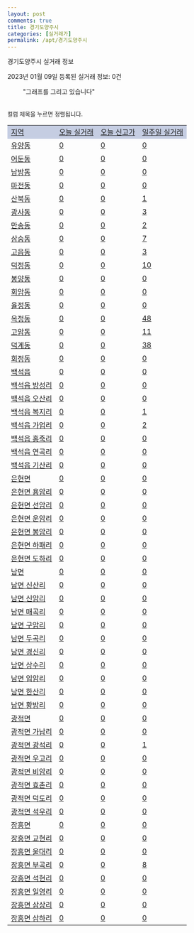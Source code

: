 ```yaml
---
layout: post
comments: true
title: 경기도양주시
categories: [실거래가]
permalink: /apt/경기도양주시
---
```


경기도양주시 실거래 정보

2023년 01월 09일 등록된 실거래 정보: 0건

<!--<script async src="https://pagead2.googlesyndication.com/pagead/js/adsbygoogle.js?client=ca-pub-3485438051770037"
 crossorigin="anonymous"></script>-->

<script type="text/javascript">
  google.charts.load('current', {'packages':['corechart']});
  google.charts.setOnLoadCallback(drawChart);

  function drawChart() {
    var data = google.visualization.arrayToDataTable([['거래일', '매매', '전월세', '전매'], ['21-01', 10, 2, 0], ['21-02', 0, 1, 0], ['21-03', 0, 2, 0], ['21-04', 0, 2, 0], ['21-05', 0, 2, 0], ['21-06', 0, 1, 0], ['21-07', 1, 25, 0], ['21-08', 80, 81, 10], ['21-09', 14, 10, 0], ['21-10', 4, 3, 2], ['21-11', 6, 16, 0], ['21-12', 4, 9, 0], ['22-01', 58, 483, 4], ['22-02', 86, 423, 6], ['22-03', 82, 493, 4], ['22-04', 120, 448, 11], ['22-05', 117, 516, 13], ['22-06', 101, 590, 39], ['22-07', 79, 405, 49], ['22-08', 94, 473, 44], ['22-09', 98, 433, 25], ['22-10', 109, 458, 18], ['22-11', 90, 466, 80], ['22-12', 81, 519, 66], ['23-01', 3, 52, 4]]);

    var options = {
      title: '최근 1년간 유형별 거래량 추이',
      legend: { position: 'bottom' }
    };

    setTimeout(function() {
        var chart = new google.visualization.LineChart(document.getElementById('columnchart_material'));
        chart.draw(data, (options));
        document.getElementById('loading').style.display = 'none';
        var dayLabel = (new Date()).getDay();
        if (dayLabel < 2) {
            sorttable.innerSortFunction.apply(document.getElementById('week'), []);
            sorttable.innerSortFunction.apply(document.getElementById('week'), []);        
        }
        else {
            sorttable.innerSortFunction.apply(document.getElementById('today'), []);
            sorttable.innerSortFunction.apply(document.getElementById('today'), []);
        }
    }, 200);

  }
</script>

<div id="loading" style="z-index:20; display: block; margin-left: 35px">"그래프를 그리고 있습니다"</div>
<div id="columnchart_material" style="width: 95%; margin-left: -35px; display: block"></div>
<!--<div style="width: 95%; margin-left: -35px; display: block">
      <script async src="https://pagead2.googlesyndication.com/pagead/js/adsbygoogle.js?client=ca-pub-3485438051770037"
          crossorigin="anonymous"></script>
      <ins class="adsbygoogle"
          style="display:block"
          data-ad-format="fluid"
          data-ad-layout-key="-fb+5w+4e-db+86"
          data-ad-client="ca-pub-3485438051770037"
          data-ad-slot="1827090281"></ins>
      <script>
          (adsbygoogle = window.adsbygoogle || []).push({});
      </script>
</div>-->
<br>

<font size='small' style='font-size: small;'>컬럼 제목을 누르면 정렬됩니다.</font>
<table class="sortable">
  <tr style='background-color: rgba(114, 132, 186,0.4);'>
    <td id="region"><a href="#">지역</a></td>
    <td id="today"><a href="#">오늘 실거래</a></td>
    <td id="today_new"><a href="#">오늘 신고가</a></td>
    <td id="week"><a href="#">일주일 실거래</a></td>
  </tr>

  
  <tr class="item">
    <td><a href="경기도양주시유양동">유양동</a></td>
    <td><a href="경기도양주시유양동">0</a></td>
    <td><a href="경기도양주시유양동">0</a></td>
    <td><a href="경기도양주시유양동">0</a></td>
  </tr>
    

  <tr class="item">
    <td><a href="경기도양주시어둔동">어둔동</a></td>
    <td><a href="경기도양주시어둔동">0</a></td>
    <td><a href="경기도양주시어둔동">0</a></td>
    <td><a href="경기도양주시어둔동">0</a></td>
  </tr>
    

  <tr class="item">
    <td><a href="경기도양주시남방동">남방동</a></td>
    <td><a href="경기도양주시남방동">0</a></td>
    <td><a href="경기도양주시남방동">0</a></td>
    <td><a href="경기도양주시남방동">0</a></td>
  </tr>
    

  <tr class="item">
    <td><a href="경기도양주시마전동">마전동</a></td>
    <td><a href="경기도양주시마전동">0</a></td>
    <td><a href="경기도양주시마전동">0</a></td>
    <td><a href="경기도양주시마전동">0</a></td>
  </tr>
    

  <tr class="item">
    <td><a href="경기도양주시산북동">산북동</a></td>
    <td><a href="경기도양주시산북동">0</a></td>
    <td><a href="경기도양주시산북동">0</a></td>
    <td><a href="경기도양주시산북동">1</a></td>
  </tr>
    

  <tr class="item">
    <td><a href="경기도양주시광사동">광사동</a></td>
    <td><a href="경기도양주시광사동">0</a></td>
    <td><a href="경기도양주시광사동">0</a></td>
    <td><a href="경기도양주시광사동">3</a></td>
  </tr>
    

  <tr class="item">
    <td><a href="경기도양주시만송동">만송동</a></td>
    <td><a href="경기도양주시만송동">0</a></td>
    <td><a href="경기도양주시만송동">0</a></td>
    <td><a href="경기도양주시만송동">2</a></td>
  </tr>
    

  <tr class="item">
    <td><a href="경기도양주시삼숭동">삼숭동</a></td>
    <td><a href="경기도양주시삼숭동">0</a></td>
    <td><a href="경기도양주시삼숭동">0</a></td>
    <td><a href="경기도양주시삼숭동">7</a></td>
  </tr>
    

  <tr class="item">
    <td><a href="경기도양주시고읍동">고읍동</a></td>
    <td><a href="경기도양주시고읍동">0</a></td>
    <td><a href="경기도양주시고읍동">0</a></td>
    <td><a href="경기도양주시고읍동">3</a></td>
  </tr>
    

  <tr class="item">
    <td><a href="경기도양주시덕정동">덕정동</a></td>
    <td><a href="경기도양주시덕정동">0</a></td>
    <td><a href="경기도양주시덕정동">0</a></td>
    <td><a href="경기도양주시덕정동">10</a></td>
  </tr>
    

  <tr class="item">
    <td><a href="경기도양주시봉양동">봉양동</a></td>
    <td><a href="경기도양주시봉양동">0</a></td>
    <td><a href="경기도양주시봉양동">0</a></td>
    <td><a href="경기도양주시봉양동">0</a></td>
  </tr>
    

  <tr class="item">
    <td><a href="경기도양주시회암동">회암동</a></td>
    <td><a href="경기도양주시회암동">0</a></td>
    <td><a href="경기도양주시회암동">0</a></td>
    <td><a href="경기도양주시회암동">0</a></td>
  </tr>
    

  <tr class="item">
    <td><a href="경기도양주시율정동">율정동</a></td>
    <td><a href="경기도양주시율정동">0</a></td>
    <td><a href="경기도양주시율정동">0</a></td>
    <td><a href="경기도양주시율정동">0</a></td>
  </tr>
    

  <tr class="item">
    <td><a href="경기도양주시옥정동">옥정동</a></td>
    <td><a href="경기도양주시옥정동">0</a></td>
    <td><a href="경기도양주시옥정동">0</a></td>
    <td><a href="경기도양주시옥정동">48</a></td>
  </tr>
    

  <tr class="item">
    <td><a href="경기도양주시고암동">고암동</a></td>
    <td><a href="경기도양주시고암동">0</a></td>
    <td><a href="경기도양주시고암동">0</a></td>
    <td><a href="경기도양주시고암동">11</a></td>
  </tr>
    

  <tr class="item">
    <td><a href="경기도양주시덕계동">덕계동</a></td>
    <td><a href="경기도양주시덕계동">0</a></td>
    <td><a href="경기도양주시덕계동">0</a></td>
    <td><a href="경기도양주시덕계동">38</a></td>
  </tr>
    

  <tr class="item">
    <td><a href="경기도양주시회정동">회정동</a></td>
    <td><a href="경기도양주시회정동">0</a></td>
    <td><a href="경기도양주시회정동">0</a></td>
    <td><a href="경기도양주시회정동">0</a></td>
  </tr>
    

  <tr class="item">
    <td><a href="경기도양주시백석읍">백석읍</a></td>
    <td><a href="경기도양주시백석읍">0</a></td>
    <td><a href="경기도양주시백석읍">0</a></td>
    <td><a href="경기도양주시백석읍">0</a></td>
  </tr>
    

  <tr class="item">
    <td><a href="경기도양주시백석읍방성리">백석읍 방성리</a></td>
    <td><a href="경기도양주시백석읍방성리">0</a></td>
    <td><a href="경기도양주시백석읍방성리">0</a></td>
    <td><a href="경기도양주시백석읍방성리">0</a></td>
  </tr>
    

  <tr class="item">
    <td><a href="경기도양주시백석읍오산리">백석읍 오산리</a></td>
    <td><a href="경기도양주시백석읍오산리">0</a></td>
    <td><a href="경기도양주시백석읍오산리">0</a></td>
    <td><a href="경기도양주시백석읍오산리">0</a></td>
  </tr>
    

  <tr class="item">
    <td><a href="경기도양주시백석읍복지리">백석읍 복지리</a></td>
    <td><a href="경기도양주시백석읍복지리">0</a></td>
    <td><a href="경기도양주시백석읍복지리">0</a></td>
    <td><a href="경기도양주시백석읍복지리">1</a></td>
  </tr>
    

  <tr class="item">
    <td><a href="경기도양주시백석읍가업리">백석읍 가업리</a></td>
    <td><a href="경기도양주시백석읍가업리">0</a></td>
    <td><a href="경기도양주시백석읍가업리">0</a></td>
    <td><a href="경기도양주시백석읍가업리">2</a></td>
  </tr>
    

  <tr class="item">
    <td><a href="경기도양주시백석읍홍죽리">백석읍 홍죽리</a></td>
    <td><a href="경기도양주시백석읍홍죽리">0</a></td>
    <td><a href="경기도양주시백석읍홍죽리">0</a></td>
    <td><a href="경기도양주시백석읍홍죽리">0</a></td>
  </tr>
    

  <tr class="item">
    <td><a href="경기도양주시백석읍연곡리">백석읍 연곡리</a></td>
    <td><a href="경기도양주시백석읍연곡리">0</a></td>
    <td><a href="경기도양주시백석읍연곡리">0</a></td>
    <td><a href="경기도양주시백석읍연곡리">0</a></td>
  </tr>
    

  <tr class="item">
    <td><a href="경기도양주시백석읍기산리">백석읍 기산리</a></td>
    <td><a href="경기도양주시백석읍기산리">0</a></td>
    <td><a href="경기도양주시백석읍기산리">0</a></td>
    <td><a href="경기도양주시백석읍기산리">0</a></td>
  </tr>
    

  <tr class="item">
    <td><a href="경기도양주시은현면">은현면</a></td>
    <td><a href="경기도양주시은현면">0</a></td>
    <td><a href="경기도양주시은현면">0</a></td>
    <td><a href="경기도양주시은현면">0</a></td>
  </tr>
    

  <tr class="item">
    <td><a href="경기도양주시은현면용암리">은현면 용암리</a></td>
    <td><a href="경기도양주시은현면용암리">0</a></td>
    <td><a href="경기도양주시은현면용암리">0</a></td>
    <td><a href="경기도양주시은현면용암리">0</a></td>
  </tr>
    

  <tr class="item">
    <td><a href="경기도양주시은현면선암리">은현면 선암리</a></td>
    <td><a href="경기도양주시은현면선암리">0</a></td>
    <td><a href="경기도양주시은현면선암리">0</a></td>
    <td><a href="경기도양주시은현면선암리">0</a></td>
  </tr>
    

  <tr class="item">
    <td><a href="경기도양주시은현면운암리">은현면 운암리</a></td>
    <td><a href="경기도양주시은현면운암리">0</a></td>
    <td><a href="경기도양주시은현면운암리">0</a></td>
    <td><a href="경기도양주시은현면운암리">0</a></td>
  </tr>
    

  <tr class="item">
    <td><a href="경기도양주시은현면봉암리">은현면 봉암리</a></td>
    <td><a href="경기도양주시은현면봉암리">0</a></td>
    <td><a href="경기도양주시은현면봉암리">0</a></td>
    <td><a href="경기도양주시은현면봉암리">0</a></td>
  </tr>
    

  <tr class="item">
    <td><a href="경기도양주시은현면하패리">은현면 하패리</a></td>
    <td><a href="경기도양주시은현면하패리">0</a></td>
    <td><a href="경기도양주시은현면하패리">0</a></td>
    <td><a href="경기도양주시은현면하패리">0</a></td>
  </tr>
    

  <tr class="item">
    <td><a href="경기도양주시은현면도하리">은현면 도하리</a></td>
    <td><a href="경기도양주시은현면도하리">0</a></td>
    <td><a href="경기도양주시은현면도하리">0</a></td>
    <td><a href="경기도양주시은현면도하리">0</a></td>
  </tr>
    

  <tr class="item">
    <td><a href="경기도양주시남면">남면</a></td>
    <td><a href="경기도양주시남면">0</a></td>
    <td><a href="경기도양주시남면">0</a></td>
    <td><a href="경기도양주시남면">0</a></td>
  </tr>
    

  <tr class="item">
    <td><a href="경기도양주시남면신산리">남면 신산리</a></td>
    <td><a href="경기도양주시남면신산리">0</a></td>
    <td><a href="경기도양주시남면신산리">0</a></td>
    <td><a href="경기도양주시남면신산리">0</a></td>
  </tr>
    

  <tr class="item">
    <td><a href="경기도양주시남면신암리">남면 신암리</a></td>
    <td><a href="경기도양주시남면신암리">0</a></td>
    <td><a href="경기도양주시남면신암리">0</a></td>
    <td><a href="경기도양주시남면신암리">0</a></td>
  </tr>
    

  <tr class="item">
    <td><a href="경기도양주시남면매곡리">남면 매곡리</a></td>
    <td><a href="경기도양주시남면매곡리">0</a></td>
    <td><a href="경기도양주시남면매곡리">0</a></td>
    <td><a href="경기도양주시남면매곡리">0</a></td>
  </tr>
    

  <tr class="item">
    <td><a href="경기도양주시남면구암리">남면 구암리</a></td>
    <td><a href="경기도양주시남면구암리">0</a></td>
    <td><a href="경기도양주시남면구암리">0</a></td>
    <td><a href="경기도양주시남면구암리">0</a></td>
  </tr>
    

  <tr class="item">
    <td><a href="경기도양주시남면두곡리">남면 두곡리</a></td>
    <td><a href="경기도양주시남면두곡리">0</a></td>
    <td><a href="경기도양주시남면두곡리">0</a></td>
    <td><a href="경기도양주시남면두곡리">0</a></td>
  </tr>
    

  <tr class="item">
    <td><a href="경기도양주시남면경신리">남면 경신리</a></td>
    <td><a href="경기도양주시남면경신리">0</a></td>
    <td><a href="경기도양주시남면경신리">0</a></td>
    <td><a href="경기도양주시남면경신리">0</a></td>
  </tr>
    

  <tr class="item">
    <td><a href="경기도양주시남면상수리">남면 상수리</a></td>
    <td><a href="경기도양주시남면상수리">0</a></td>
    <td><a href="경기도양주시남면상수리">0</a></td>
    <td><a href="경기도양주시남면상수리">0</a></td>
  </tr>
    

  <tr class="item">
    <td><a href="경기도양주시남면입암리">남면 입암리</a></td>
    <td><a href="경기도양주시남면입암리">0</a></td>
    <td><a href="경기도양주시남면입암리">0</a></td>
    <td><a href="경기도양주시남면입암리">0</a></td>
  </tr>
    

  <tr class="item">
    <td><a href="경기도양주시남면한산리">남면 한산리</a></td>
    <td><a href="경기도양주시남면한산리">0</a></td>
    <td><a href="경기도양주시남면한산리">0</a></td>
    <td><a href="경기도양주시남면한산리">0</a></td>
  </tr>
    

  <tr class="item">
    <td><a href="경기도양주시남면황방리">남면 황방리</a></td>
    <td><a href="경기도양주시남면황방리">0</a></td>
    <td><a href="경기도양주시남면황방리">0</a></td>
    <td><a href="경기도양주시남면황방리">0</a></td>
  </tr>
    

  <tr class="item">
    <td><a href="경기도양주시광적면">광적면</a></td>
    <td><a href="경기도양주시광적면">0</a></td>
    <td><a href="경기도양주시광적면">0</a></td>
    <td><a href="경기도양주시광적면">0</a></td>
  </tr>
    

  <tr class="item">
    <td><a href="경기도양주시광적면가납리">광적면 가납리</a></td>
    <td><a href="경기도양주시광적면가납리">0</a></td>
    <td><a href="경기도양주시광적면가납리">0</a></td>
    <td><a href="경기도양주시광적면가납리">0</a></td>
  </tr>
    

  <tr class="item">
    <td><a href="경기도양주시광적면광석리">광적면 광석리</a></td>
    <td><a href="경기도양주시광적면광석리">0</a></td>
    <td><a href="경기도양주시광적면광석리">0</a></td>
    <td><a href="경기도양주시광적면광석리">1</a></td>
  </tr>
    

  <tr class="item">
    <td><a href="경기도양주시광적면우고리">광적면 우고리</a></td>
    <td><a href="경기도양주시광적면우고리">0</a></td>
    <td><a href="경기도양주시광적면우고리">0</a></td>
    <td><a href="경기도양주시광적면우고리">0</a></td>
  </tr>
    

  <tr class="item">
    <td><a href="경기도양주시광적면비암리">광적면 비암리</a></td>
    <td><a href="경기도양주시광적면비암리">0</a></td>
    <td><a href="경기도양주시광적면비암리">0</a></td>
    <td><a href="경기도양주시광적면비암리">0</a></td>
  </tr>
    

  <tr class="item">
    <td><a href="경기도양주시광적면효촌리">광적면 효촌리</a></td>
    <td><a href="경기도양주시광적면효촌리">0</a></td>
    <td><a href="경기도양주시광적면효촌리">0</a></td>
    <td><a href="경기도양주시광적면효촌리">0</a></td>
  </tr>
    

  <tr class="item">
    <td><a href="경기도양주시광적면덕도리">광적면 덕도리</a></td>
    <td><a href="경기도양주시광적면덕도리">0</a></td>
    <td><a href="경기도양주시광적면덕도리">0</a></td>
    <td><a href="경기도양주시광적면덕도리">0</a></td>
  </tr>
    

  <tr class="item">
    <td><a href="경기도양주시광적면석우리">광적면 석우리</a></td>
    <td><a href="경기도양주시광적면석우리">0</a></td>
    <td><a href="경기도양주시광적면석우리">0</a></td>
    <td><a href="경기도양주시광적면석우리">0</a></td>
  </tr>
    

  <tr class="item">
    <td><a href="경기도양주시장흥면">장흥면</a></td>
    <td><a href="경기도양주시장흥면">0</a></td>
    <td><a href="경기도양주시장흥면">0</a></td>
    <td><a href="경기도양주시장흥면">0</a></td>
  </tr>
    

  <tr class="item">
    <td><a href="경기도양주시장흥면교현리">장흥면 교현리</a></td>
    <td><a href="경기도양주시장흥면교현리">0</a></td>
    <td><a href="경기도양주시장흥면교현리">0</a></td>
    <td><a href="경기도양주시장흥면교현리">0</a></td>
  </tr>
    

  <tr class="item">
    <td><a href="경기도양주시장흥면울대리">장흥면 울대리</a></td>
    <td><a href="경기도양주시장흥면울대리">0</a></td>
    <td><a href="경기도양주시장흥면울대리">0</a></td>
    <td><a href="경기도양주시장흥면울대리">0</a></td>
  </tr>
    

  <tr class="item">
    <td><a href="경기도양주시장흥면부곡리">장흥면 부곡리</a></td>
    <td><a href="경기도양주시장흥면부곡리">0</a></td>
    <td><a href="경기도양주시장흥면부곡리">0</a></td>
    <td><a href="경기도양주시장흥면부곡리">8</a></td>
  </tr>
    

  <tr class="item">
    <td><a href="경기도양주시장흥면석현리">장흥면 석현리</a></td>
    <td><a href="경기도양주시장흥면석현리">0</a></td>
    <td><a href="경기도양주시장흥면석현리">0</a></td>
    <td><a href="경기도양주시장흥면석현리">0</a></td>
  </tr>
    

  <tr class="item">
    <td><a href="경기도양주시장흥면일영리">장흥면 일영리</a></td>
    <td><a href="경기도양주시장흥면일영리">0</a></td>
    <td><a href="경기도양주시장흥면일영리">0</a></td>
    <td><a href="경기도양주시장흥면일영리">0</a></td>
  </tr>
    

  <tr class="item">
    <td><a href="경기도양주시장흥면삼상리">장흥면 삼상리</a></td>
    <td><a href="경기도양주시장흥면삼상리">0</a></td>
    <td><a href="경기도양주시장흥면삼상리">0</a></td>
    <td><a href="경기도양주시장흥면삼상리">0</a></td>
  </tr>
    

  <tr class="item">
    <td><a href="경기도양주시장흥면삼하리">장흥면 삼하리</a></td>
    <td><a href="경기도양주시장흥면삼하리">0</a></td>
    <td><a href="경기도양주시장흥면삼하리">0</a></td>
    <td><a href="경기도양주시장흥면삼하리">0</a></td>
  </tr>
    


</table>


    